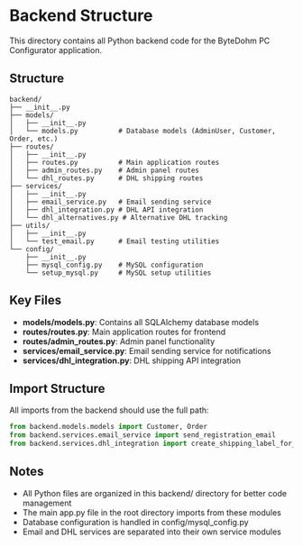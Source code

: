 # Backend Structure

This directory contains all Python backend code for the ByteDohm PC Configurator application.

## Structure

```
backend/
├── __init__.py
├── models/
│   ├── __init__.py
│   └── models.py          # Database models (AdminUser, Customer, Order, etc.)
├── routes/
│   ├── __init__.py
│   ├── routes.py          # Main application routes
│   ├── admin_routes.py    # Admin panel routes
│   └── dhl_routes.py      # DHL shipping routes
├── services/
│   ├── __init__.py
│   ├── email_service.py   # Email sending service
│   ├── dhl_integration.py # DHL API integration
│   └── dhl_alternatives.py # Alternative DHL tracking
├── utils/
│   ├── __init__.py
│   └── test_email.py      # Email testing utilities
└── config/
    ├── __init__.py
    ├── mysql_config.py    # MySQL configuration
    └── setup_mysql.py     # MySQL setup utilities
```

## Key Files

- **models/models.py**: Contains all SQLAlchemy database models
- **routes/routes.py**: Main application routes for frontend
- **routes/admin_routes.py**: Admin panel functionality
- **services/email_service.py**: Email sending service for notifications
- **services/dhl_integration.py**: DHL shipping API integration

## Import Structure

All imports from the backend should use the full path:
```python
from backend.models.models import Customer, Order
from backend.services.email_service import send_registration_email
from backend.services.dhl_integration import create_shipping_label_for_order
```

## Notes

- All Python files are organized in this backend/ directory for better code management
- The main app.py file in the root directory imports from these modules
- Database configuration is handled in config/mysql_config.py
- Email and DHL services are separated into their own service modules